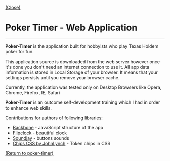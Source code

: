 [(Close)](#)

# Poker Timer - Web Application
---

**Poker-Timer** is the application built for hobbyists who play Texas Holdem poker for fun.  

This application source is downloaded from the web server however once it's done you don't need an internet connection to use it.
All app data information is stored in Local Storage of your browser. It means that your settings persists until you remove your browser cache. 


Currently, the application was tested only on Desktop Browsers like Opera, Chrome, Firefox, IE, Safari


__Poker-Timer__ is an outcome self-development training which I had in order to enhance  web skills.


Contributions for authors of following libraries: 

* [Backbone](http://backbonejs.org/) - JavaScript structure of the app
* [Flipclock](http://flipclockjs.com/) - beautiful clock
* [Soundjay](http://www.soundjay.com/) - buttons sounds
* [Chips CSS by JohnLynch](http://codepen.io/JohnLynch/pen/GysCh) -  Token chips in CSS


<!--- If you are positive about the app, don't hestiate to send me a dime :) 
[Donate](https://www.paypal.com) -->

[(Return to poker-timer)](#)

